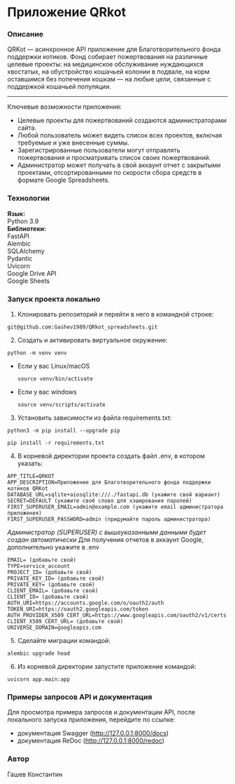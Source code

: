 # Приложение QRkot
### Описание
QRKot — асинхронное API приложение для Благотворительного фонда поддержки котиков.
Фонд собирает пожертвования на различные целевые проекты: на медицинское обслуживание нуждающихся хвостатых, на обустройство кошачьей колонии в подвале, на корм оставшимся без попечения кошкам — на любые цели, связанные с поддержкой кошачьей популяции.
***
Ключевые возможности приложения:
- Целевые проекты для пожертвований создаются администраторами сайта. 
- Любой пользователь может видеть список всех проектов, включая требуемые и уже внесенные суммы.
- Зарегистрированные пользователи могут отправлять пожертвования и просматривать список своих пожертвований.
- Администратор может получать в свой аккаунт отчет с закрытыми проектами, отсортированными по скорости сбора средств в формате Google Spreadsheets.

### Технологии
**Язык:**  
Python 3.9  
**Библиотеки:**  
FastAPI  
Alembic  
SQLAlchemy  
Pydantic  
Uvicorn  
Google Drive API  
Google Sheets  

### Запуск проекта локально
1. Клонировать репозиторий и перейти в него в командной строке:
```
git@github.com:Gashev1989/QRkot_spreadsheets.git
```
2. Cоздать и активировать виртуальное окружение:
```
python -m venv venv
```
* Если у вас Linux/macOS
    ```
    source venv/bin/activate
    ```
* Если у вас windows
    ```
    source venv/scripts/activate
    ```
3. Установить зависимости из файла requirements.txt:
```
python3 -m pip install --upgrade pip
```
```
pip install -r requirements.txt
```
4. В корневой директории проекта создать файл .env, в котором указать:
```
APP_TITLE=QRKOT
APP_DESCRIPTION=Приложение для Благотворительного фонда поддержки котиков QRKot
DATABASE_URL=sqlite+aiosqlite:///./fastapi.db (укажите свой вариант)
SECRET=DEFAULT (укажите своё слово для хэширования паролей)
FIRST_SUPERUSER_EMAIL=admin@example.com (укажите email администратора приложения)
FIRST_SUPERUSER_PASSWORD=admin (придумайте пароль администратора)
```
*Администратор (SUPERUSER) с вышеуказанными данными будет создан автоматически*
Для получения отчетов в аккаунт Google, дополнительно укажите в .env
```
EMAIL= (добавьте свой)
TYPE=service_account
PROJECT_ID= (добавьте свой)
PRIVATE_KEY_ID= (добавьте свой)
PRIVATE_KEY= (добавьте свой)
CLIENT_EMAIL= (добавьте свой)
CLIENT_ID= (добавьте свой)
AUTH_URI=https://accounts.google.com/o/oauth2/auth
TOKEN_URI=https://oauth2.googleapis.com/token
AUTH_PROVIDER_X509_CERT_URL=https://www.googleapis.com/oauth2/v1/certs
CLIENT_X509_CERT_URL= (добавьте свой)
UNIVERSE_DOMAIN=googleapis.com
```
5. Сделайте миграции командой:
```
alembic upgrade head
```
6. Из корневой директории запустите приложение командой:
```
uvicorn app.main:app
```

### Примеры запросов API и документация
Для просмотра примера запросов и документации API, после локального запуска приложения, перейдите по ссылке:
- документация Swagger (http://127.0.0.1:8000/docs)
- документация ReDoc (http://127.0.0.1:8000/redoc)

### Автор
Гашев Константин
